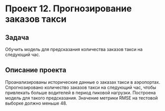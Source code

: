 # Проект 12. Прогнозирование заказов такси

## Задача
Обучить модель для предсказания количества заказов такси на следующий час.

## Описание проекта
Проанализированы исторические данные о заказах такси в аэропортах.  
Спрогнозировано количество заказов такси на следующий час, чтобы привлекать больше водителей в период пиковой нагрузки. 
Построена модель для такого предсказания.
Значение метрики RMSE на тестовой выборке должно меньше 48.
